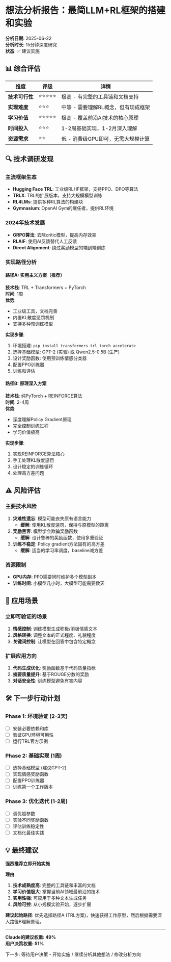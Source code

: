 # 想法分析报告：最简LLM+RL框架的搭建和实验

**分析日期**: 2025-06-22  
**分析时长**: 15分钟深度研究  
**状态**: ✅ 建议实施  

## 📊 综合评估

| 维度 | 评级 | 详情 |
|------|------|------|
| **技术可行性** | ⭐⭐⭐⭐⭐ | 极高 - 有完整的工具链和文档支持 |
| **实现难度** | ⭐⭐⭐ | 中等 - 需要理解RL概念，但有现成框架 |
| **学习价值** | ⭐⭐⭐⭐⭐ | 极高 - 覆盖前沿AI技术的核心原理 |
| **时间投入** | ⭐⭐⭐ | 1-2周基础实现，1-2月深入理解 |
| **资源需求** | ⭐⭐ | 低 - 消费级GPU即可，无需大规模计算 |

## 🔍 技术调研发现

### 主流框架生态
- **Hugging Face TRL**: 工业级RLHF框架，支持PPO、DPO等算法
- **TRLX**: TRL的扩展版本，支持大规模模型训练
- **RL4LMs**: 提供多种RL算法的构建块
- **Gymnasium**: OpenAI Gym的继任者，提供RL环境

### 2024年技术发展
- **GRPO算法**: 去除critic模型，提高内存效率
- **RLAIF**: 使用AI反馈替代人工反馈
- **Direct Alignment**: 绕过奖励模型的端到端训练

### 实现路径分析

#### 路径A: 实用主义方案（推荐）
**技术栈**: TRL + Transformers + PyTorch  
**时间**: 1周  
**优势**: 
- 工业级工具，文档完善
- 内置KL散度惩罚机制
- 支持多种预训练模型

**实现步骤**:
1. 环境搭建: `pip install transformers trl torch accelerate`
2. 选择基础模型: GPT-2 (实验) 或 Qwen2.5-0.5B (生产)
3. 设计奖励函数: 使用预训练情感分类器
4. 配置PPO训练器
5. 训练和评估

#### 路径B: 原理深入方案
**技术栈**: 纯PyTorch + REINFORCE算法  
**时间**: 2-4周  
**优势**:
- 深度理解Policy Gradient原理
- 完全控制训练过程
- 学习价值极高

**实现步骤**:
1. 实现REINFORCE算法核心
2. 手工处理KL散度惩罚
3. 设计稳定的训练循环
4. 处理高方差问题

## ⚠️ 风险评估

### 主要技术风险
1. **灾难性遗忘**: 模型可能丧失原有语言能力
   - **缓解**: 使用KL散度惩罚，保持与原模型的距离
2. **奖励黑客**: 模型学会欺骗奖励函数
   - **缓解**: 设计鲁棒的奖励函数，使用多重验证
3. **训练不稳定**: Policy gradient方法固有的高方差
   - **缓解**: 适当的学习率调度，baseline减方差

### 资源限制
- **GPU内存**: PPO需要同时维护多个模型副本
- **训练时间**: 小模型几小时，大模型可能需要数天

## 🎯 应用场景

### 立即可验证的场景
1. **情感控制**: 训练模型生成积极/消极情感文本
2. **风格转换**: 调整文本的正式程度、礼貌程度
3. **关键词控制**: 让模型在回答中包含特定概念

### 扩展应用方向
1. **代码生成优化**: 奖励函数基于代码质量指标
2. **摘要质量提升**: 基于ROUGE分数的奖励
3. **对话安全性**: 训练模型避免有害内容

## 🛠️ 下一步行动计划

### Phase 1: 环境验证 (2-3天)
- [ ] 安装必要依赖和库
- [ ] 验证GPU环境可用性
- [ ] 运行TRL官方示例

### Phase 2: 基础实现 (1周)
- [ ] 选择基础模型 (建议GPT-2)
- [ ] 实现情感奖励函数
- [ ] 配置PPO训练器
- [ ] 训练第一个工作版本

### Phase 3: 优化迭代 (1-2周)
- [ ] 调优超参数
- [ ] 实验不同奖励函数
- [ ] 评估训练稳定性
- [ ] 文档化最佳实践

## 💡 最终建议

**强烈推荐立即开始实施**

**理由**:
1. **技术成熟度高**: 完整的工具链和丰富的文档
2. **学习价值极大**: 掌握当前AI领域最前沿的技术
3. **实用性强**: 可应用于多种文本生成任务
4. **风险可控**: 从小规模实验开始，逐步扩展

**建议起始路径**: 优先选择路径A (TRL方案)，快速获得工作原型，然后根据需要深入路径B理解原理。

---

**Claude的建议权重: 49%**  
**用户决策权重: 51%**  

下一步: 等待用户决策 - 开始实施 / 继续分析其他想法 / 修改分析方向